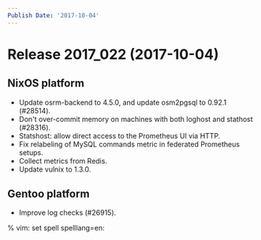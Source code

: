```yaml
---
Publish Date: '2017-10-04'
---
```


# Release 2017_022 (2017-10-04)

## NixOS platform

- Update osrm-backend to 4.5.0, and update osm2pgsql to 0.92.1 (#28514).
- Don't over-commit memory on machines with both loghost and stathost (#28316).
- Statshost: allow direct access to the Prometheus UI via HTTP.
- Fix relabeling of MySQL commands metric in federated Prometheus setups.
- Collect metrics from Redis.
- Update vulnix to 1.3.0.

## Gentoo platform

- Improve log checks (#26915).

% vim: set spell spelllang=en:
